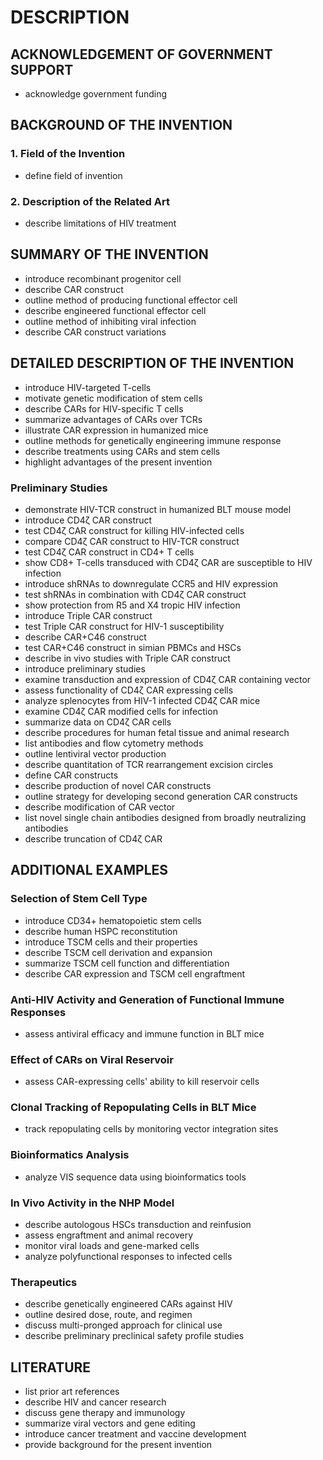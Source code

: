 # DESCRIPTION

## ACKNOWLEDGEMENT OF GOVERNMENT SUPPORT

- acknowledge government funding

## BACKGROUND OF THE INVENTION

### 1. Field of the Invention

- define field of invention

### 2. Description of the Related Art

- describe limitations of HIV treatment

## SUMMARY OF THE INVENTION

- introduce recombinant progenitor cell
- describe CAR construct
- outline method of producing functional effector cell
- describe engineered functional effector cell
- outline method of inhibiting viral infection
- describe CAR construct variations

## DETAILED DESCRIPTION OF THE INVENTION

- introduce HIV-targeted T-cells
- motivate genetic modification of stem cells
- describe CARs for HIV-specific T cells
- summarize advantages of CARs over TCRs
- illustrate CAR expression in humanized mice
- outline methods for genetically engineering immune response
- describe treatments using CARs and stem cells
- highlight advantages of the present invention

### Preliminary Studies

- demonstrate HIV-TCR construct in humanized BLT mouse model
- introduce CD4ζ CAR construct
- test CD4ζ CAR construct for killing HIV-infected cells
- compare CD4ζ CAR construct to HIV-TCR construct
- test CD4ζ CAR construct in CD4+ T cells
- show CD8+ T-cells transduced with CD4ζ CAR are susceptible to HIV infection
- introduce shRNAs to downregulate CCR5 and HIV expression
- test shRNAs in combination with CD4ζ CAR construct
- show protection from R5 and X4 tropic HIV infection
- introduce Triple CAR construct
- test Triple CAR construct for HIV-1 susceptibility
- describe CAR+C46 construct
- test CAR+C46 construct in simian PBMCs and HSCs
- describe in vivo studies with Triple CAR construct
- introduce preliminary studies
- examine transduction and expression of CD4ζ CAR containing vector
- assess functionality of CD4ζ CAR expressing cells
- analyze splenocytes from HIV-1 infected CD4ζ CAR mice
- examine CD4ζ CAR modified cells for infection
- summarize data on CD4ζ CAR cells
- describe procedures for human fetal tissue and animal research
- list antibodies and flow cytometry methods
- outline lentiviral vector production
- describe quantitation of TCR rearrangement excision circles
- define CAR constructs
- describe production of novel CAR constructs
- outline strategy for developing second generation CAR constructs
- describe modification of CAR vector
- list novel single chain antibodies designed from broadly neutralizing antibodies
- describe truncation of CD4ζ CAR

## ADDITIONAL EXAMPLES

### Selection of Stem Cell Type

- introduce CD34+ hematopoietic stem cells
- describe human HSPC reconstitution
- introduce TSCM cells and their properties
- describe TSCM cell derivation and expansion
- summarize TSCM cell function and differentiation
- describe CAR expression and TSCM cell engraftment

### Anti-HIV Activity and Generation of Functional Immune Responses

- assess antiviral efficacy and immune function in BLT mice

### Effect of CARs on Viral Reservoir

- assess CAR-expressing cells' ability to kill reservoir cells

### Clonal Tracking of Repopulating Cells in BLT Mice

- track repopulating cells by monitoring vector integration sites

### Bioinformatics Analysis

- analyze VIS sequence data using bioinformatics tools

### In Vivo Activity in the NHP Model

- describe autologous HSCs transduction and reinfusion
- assess engraftment and animal recovery
- monitor viral loads and gene-marked cells
- analyze polyfunctional responses to infected cells

### Therapeutics

- describe genetically engineered CARs against HIV
- outline desired dose, route, and regimen
- discuss multi-pronged approach for clinical use
- describe preliminary preclinical safety profile studies

## LITERATURE

- list prior art references
- describe HIV and cancer research
- discuss gene therapy and immunology
- summarize viral vectors and gene editing
- introduce cancer treatment and vaccine development
- provide background for the present invention

